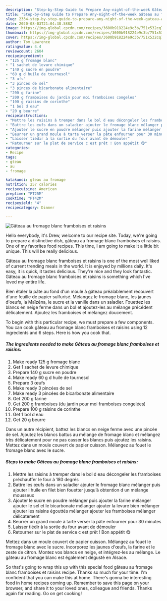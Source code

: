 ```yaml
---
description: "Step-by-Step Guide to Prepare Any-night-of-the-week Gâteau au fromage blanc framboises et raisins"
title: "Step-by-Step Guide to Prepare Any-night-of-the-week Gâteau au fromage blanc framboises et raisins"
slug: 2334-step-by-step-guide-to-prepare-any-night-of-the-week-gateau-au-fromage-blanc-framboises-et-raisins
date: 2020-08-03T21:04:38.588Z
image: https://img-global.cpcdn.com/recipes/3600b918224e9c3b/751x532cq70/gateau-au-fromage-blanc-framboises-et-raisins-photo-principale-de-la-recette.jpg
thumbnail: https://img-global.cpcdn.com/recipes/3600b918224e9c3b/751x532cq70/gateau-au-fromage-blanc-framboises-et-raisins-photo-principale-de-la-recette.jpg
cover: https://img-global.cpcdn.com/recipes/3600b918224e9c3b/751x532cq70/gateau-au-fromage-blanc-framboises-et-raisins-photo-principale-de-la-recette.jpg
author: Tom Lawrence
ratingvalue: 4.4
reviewcount: 2604
recipeingredient:
- "125 g fromage blanc"
- "1 sachet de levure chimique"
- "140 g sucre en poudre"
- "60 g d huile de tournesol"
- "3 ufs"
- "3 pinces de sel"
- "3 pinces de bicarbonate alimentaire"
- "200 g farine"
- "200 g framboises du jardin pour moi framboises congeles"
- "100 g raisins de corinthe"
- "1 bol d eau"
- "20 g beurre"
recipeinstructions:
- "Mettre les raisins à tremper dans le bol d eau décongeler les framboises préchauffer le four à 180 degrés"
- "Battre les œufs dans un saladier ajouter le fromage blanc mélanger puis ajouter l huile en filet bien fouetter jusqu’à obtention d un mélange mousseux"
- "Ajouter le sucre en poudre mélanger puis ajouter la farine mélanger ajouter le sel et le bicarbonate mélanger ajouter la levure bien mélanger ajouter les raisins égouttés mélanger ajouter les framboises mélanger délicatement"
- "Beurrer un grand moule à tarte verser la pâte enfourner pour 30 minutes"
- "Laisser tiédir à la sortie du four avant de démouler"
- "Retourner sur le plat de service c est prêt ! Bon appétit 😋"
categories:
- Recipe
tags:
- gteau
- au
- fromage

katakunci: gteau au fromage 
nutrition: 257 calories
recipecuisine: American
preptime: "PT25M"
cooktime: "PT42M"
recipeyield: "4"
recipecategory: Dinner

---
```



![Gâteau au fromage blanc framboises et raisins](https://img-global.cpcdn.com/recipes/3600b918224e9c3b/751x532cq70/gateau-au-fromage-blanc-framboises-et-raisins-photo-principale-de-la-recette.jpg)

Hello everybody, it's Drew, welcome to our recipe site. Today, we're going to prepare a distinctive dish, gâteau au fromage blanc framboises et raisins. One of my favorites food recipes. This time, I am going to make it a little bit unique. This will be really delicious.

Gâteau au fromage blanc framboises et raisins is one of the most well liked of current trending meals in the world. It is enjoyed by millions daily. It's easy, it is quick, it tastes delicious. They're nice and they look fantastic. Gâteau au fromage blanc framboises et raisins is something which I've loved my entire life.

Bien étaler la pâte au fond d&#39;un moule à gâteau préalablement recouvert d&#39;une feuille de papier sulfurisé. Mélangez le fromage blanc, les jaunes d&#39;oeufs, la Maïzéna, le sucre et la vanille dans un saladier. Fouettez les blancs en neige ferme dans un bol et ajoutez-les au mélange précédent délicatement. Ajoutez les framboises et mélangez doucement.


To begin with this particular recipe, we must prepare a few components. You can cook gâteau au fromage blanc framboises et raisins using 12 ingredients and 6 steps. Here is how you cook that.

<!--inarticleads1-->

##### The ingredients needed to make Gâteau au fromage blanc framboises et raisins:

1. Make ready 125 g fromage blanc
1. Get 1 sachet de levure chimique
1. Prepare 140 g sucre en poudre
1. Make ready 60 g d huile de tournesol
1. Prepare 3 œufs
1. Make ready 3 pincées de sel
1. Make ready 3 pincées de bicarbonate alimentaire
1. Get 200 g farine
1. Get 200 g framboises (du jardin pour moi framboises congelées)
1. Prepare 100 g raisins de corinthe
1. Get 1 bol d eau
1. Get 20 g beurre


Dans un autre récipient, battez les blancs en neige ferme avec une pincée de sel. Ajoutez les blancs battus au mélange de fromage blanc et mélangez très délicatement pour ne pas casser les blancs puis ajoutez les raisins. Mettez dans un moule couvert de papier cuisson. Mélangez au fouet le fromage blanc avec le sucre. 

<!--inarticleads2-->

##### Steps to make Gâteau au fromage blanc framboises et raisins:

1. Mettre les raisins à tremper dans le bol d eau décongeler les framboises préchauffer le four à 180 degrés
1. Battre les œufs dans un saladier ajouter le fromage blanc mélanger puis ajouter l huile en filet bien fouetter jusqu’à obtention d un mélange mousseux
1. Ajouter le sucre en poudre mélanger puis ajouter la farine mélanger ajouter le sel et le bicarbonate mélanger ajouter la levure bien mélanger ajouter les raisins égouttés mélanger ajouter les framboises mélanger délicatement
1. Beurrer un grand moule à tarte verser la pâte enfourner pour 30 minutes
1. Laisser tiédir à la sortie du four avant de démouler
1. Retourner sur le plat de service c est prêt ! Bon appétit 😋


Mettez dans un moule couvert de papier cuisson. Mélangez au fouet le fromage blanc avec le sucre. Incorporez les jaunes d&#39;œufs, la farine et le zeste de citron. Montez vos blancs en neige, et intégrez-les au mélange. Le gâteau au fromage blanc est également dégusté en Alsace. 

So that's going to wrap this up with this special food gâteau au fromage blanc framboises et raisins recipe. Thanks so much for your time. I'm confident that you can make this at home. There's gonna be interesting food in home recipes coming up. Remember to save this page on your browser, and share it to your loved ones, colleague and friends. Thanks again for reading. Go on get cooking!
